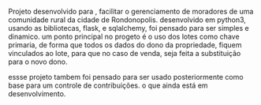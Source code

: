 Projeto desenvolvido para , facilitar o gerenciamento de moradores de uma comunidade rural da cidade de Rondonopolis.
desenvolvido em python3, usando as bibliotecas, flask, e sqlalchemy, foi pensado para ser simples e dinamico.
um ponto principal no progeto é o uso dos lotes como chave primaria, de forma que todos os dados do dono da propriedade, fiquem vinculados ao lote, para que no caso de venda,
seja feita a substituição para o novo dono.

essse projeto tambem foi pensado para ser usado posteriormente como base para um controle de contribuições. o que ainda está em desenvolvimento.
